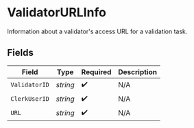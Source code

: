 # ValidatorURLInfo

Information about a validator's access URL for a validation task.


## Fields

| Field              | Type               | Required           | Description        |
| ------------------ | ------------------ | ------------------ | ------------------ |
| `ValidatorID`      | *string*           | :heavy_check_mark: | N/A                |
| `ClerkUserID`      | *string*           | :heavy_check_mark: | N/A                |
| `URL`              | *string*           | :heavy_check_mark: | N/A                |